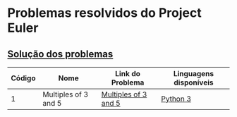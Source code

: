 # Problemas resolvidos do Project Euler

## [Solução dos problemas](SOLUÇÕES.md)

|Código|Nome|Link do Problema|Linguagens disponíveis|
|------|----|----------------|----------------------|
|1     |Multiples of 3 and 5|[Multiples of 3 and 5](https://projecteuler.net/problem=1)|[Python 3](Python%203/1%20-%20Multiples%20of%203%20and%205.py)|
